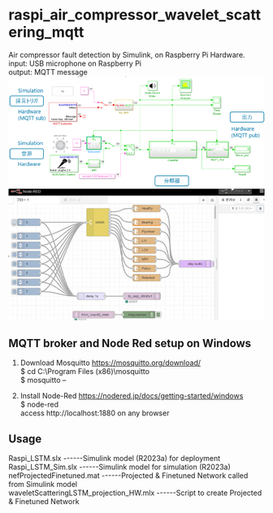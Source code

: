 # raspi_air_compressor_wavelet_scattering_mqtt

Air compressor fault detection by Simulink, on Raspberry Pi Hardware.  
input: USB microphone on Raspberry Pi  
output: MQTT message  
![image1.png](./image1.png)  
![image2.png](./image2.png)  

## MQTT broker and Node Red setup on Windows

1. Download Mosquitto https://mosquitto.org/download/  
  $ cd C:\Program Files (x86)\mosquitto  
  $ mosquitto –  

2. Install Node-Red  https://nodered.jp/docs/getting-started/windows  
  $ node-red  
  access http://localhost:1880 on any browser  
 

## Usage

Raspi_LSTM.slx            ------Simulink model (R2023a) for deployment  
Raspi_LSTM_Sim.slx        ------Simulink model for simulation (R2023a)  
nefProjectedFinetuned.mat ------Projected & Finetuned Network called from Simulink model  
waveletScatteringLSTM_projection_HW.mlx  ------Script to create Projected & Finetuned Network  





